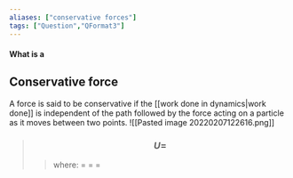 ```yaml
---
aliases: ["conservative forces"]
tags: ["Question","QFormat3"]
---
```


#### What is a
## Conservative force
A force is said to be conservative if the [[work done in dynamics|work done]] is independent of the path followed by the force acting on a particle as it moves between two points.
![[Pasted image 20220207122616.png]]

> ### $$ U = $$ 
>> where:
>> $=$ 
>> $=$
>> $=$

